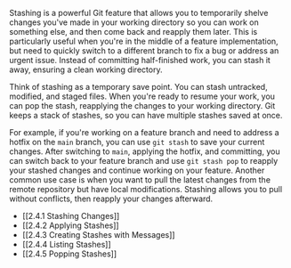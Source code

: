 Stashing is a powerful Git feature that allows you to temporarily shelve changes you've made in your working directory so you can work on something else, and then come back and reapply them later. This is particularly useful when you're in the middle of a feature implementation, but need to quickly switch to a different branch to fix a bug or address an urgent issue. Instead of committing half-finished work, you can stash it away, ensuring a clean working directory.

Think of stashing as a temporary save point. You can stash untracked, modified, and staged files. When you're ready to resume your work, you can pop the stash, reapplying the changes to your working directory. Git keeps a stack of stashes, so you can have multiple stashes saved at once.

For example, if you're working on a feature branch and need to address a hotfix on the `main` branch, you can use `git stash` to save your current changes. After switching to `main`, applying the hotfix, and committing, you can switch back to your feature branch and use `git stash pop` to reapply your stashed changes and continue working on your feature. Another common use case is when you want to pull the latest changes from the remote repository but have local modifications. Stashing allows you to pull without conflicts, then reapply your changes afterward.

- [[2.4.1 Stashing Changes]]
- [[2.4.2 Applying Stashes]]
- [[2.4.3 Creating Stashes with Messages]]
- [[2.4.4 Listing Stashes]]
- [[2.4.5 Popping Stashes]]